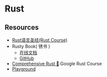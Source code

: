 # Rust
## Resources
- [Rust语言圣经(Rust Course)](https://course.rs/about-book.html)
- Rusty Book( 锈书 )
  - [在线文档](https://rusty.course.rs)
  - [GitHub](https://github.com/rustlang-cn/rusty-book)
- [Comprehensive Rust 🦀](https://google.github.io/comprehensive-rust/index.html):Google Rust Course
- [Playground](https://play.rust-lang.org/)
